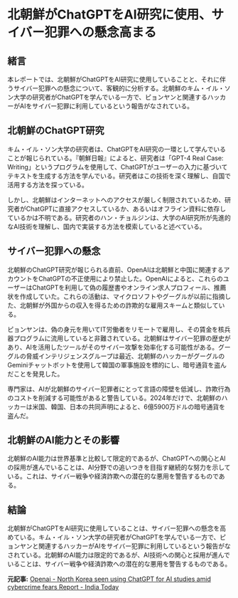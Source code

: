 # 北朝鮮がChatGPTをAI研究に使用、サイバー犯罪への懸念高まる

## 緒言

本レポートでは、北朝鮮がChatGPTをAI研究に使用していることと、それに伴うサイバー犯罪への懸念について、客観的に分析する。北朝鮮のキム・イル・ソン大学の研究者がChatGPTを学んでいる一方で、ピョンヤンと関連するハッカーがAIをサイバー犯罪に利用しているという報告がなされている。

## 北朝鮮のChatGPT研究

キム・イル・ソン大学の研究者は、ChatGPTをAI研究の一環として学んでいることが報じられている。『朝鮮日報』によると、研究者は「GPT-4 Real Case: Writing」というプログラムを使用して、ChatGPTがユーザーの入力に基づいてテキストを生成する方法を学んでいる。研究者はこの技術を深く理解し、自国で活用する方法を探っている。

しかし、北朝鮮はインターネットへのアクセスが厳しく制限されているため、研究者がChatGPTに直接アクセスしているか、あるいはオフライン資料に依存しているかは不明である。研究者のハン・チョルジンは、大学のAI研究所が先進的なAI技術を理解し、国内で実装する方法を模索していると述べている。

## サイバー犯罪への懸念

北朝鮮のChatGPT研究が報じられる直前、OpenAIは北朝鮮と中国に関連するアカウントをChatGPTの不正使用により禁止した。OpenAIによると、これらのユーザーはChatGPTを利用して偽の履歴書やオンライン求人プロフィール、推薦状を作成していた。これらの活動は、マイクロソフトやグーグルが以前に指摘した、北朝鮮が外国からの収入を得るための詐欺的な雇用スキームと類似している。

ピョンヤンは、偽の身元を用いてIT労働者をリモートで雇用し、その賃金を核兵器プログラムに流用していると非難されている。北朝鮮はサイバー犯罪の歴史があり、AIを活用したツールがそのサイバー攻撃を効率化する可能性がある。グーグルの脅威インテリジェンスグループは最近、北朝鮮のハッカーがグーグルのGeminiチャットボットを使用して韓国の軍事施設を標的にし、暗号通貨を盗んだことを発見した。

専門家は、AIが北朝鮮のサイバー犯罪者にとって言語の障壁を低減し、詐欺行為のコストを削減する可能性があると警告している。2024年だけで、北朝鮮のハッカーは米国、韓国、日本の共同声明によると、6億5900万ドルの暗号通貨を盗んだ。

## 北朝鮮のAI能力とその影響

北朝鮮のAI能力は世界基準と比較して限定的であるが、ChatGPTへの関心とAIの採用が進んでいることは、AI分野での追いつきを目指す継続的な努力を示している。これは、サイバー戦争や経済詐欺への潜在的な悪用を警告するものである。

## 結論

北朝鮮がChatGPTをAI研究に使用していることは、サイバー犯罪への懸念を高めている。キム・イル・ソン大学の研究者がChatGPTを学んでいる一方で、ピョンヤンと関連するハッカーがAIをサイバー犯罪に利用しているという報告がなされている。北朝鮮のAI能力は限定的であるが、AI技術への関心と採用が進んでいることは、サイバー戦争や経済詐欺への潜在的な悪用を警告するものである。

**元記事:** [Openai - North Korea seen using ChatGPT for AI studies amid cybercrime fears Report - India Today](https://www.indiatoday.in/education-today/news/story/north-korea-seen-using-chatgpt-for-ai-studies-amid-cybercrime-fears-report-2684701-2025-02-24)